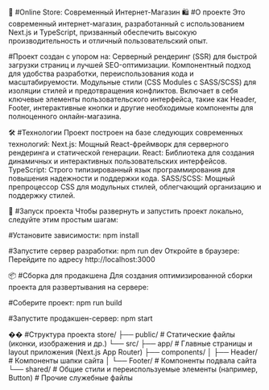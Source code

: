 🚀 #Online Store: Современный Интернет-Магазин
🛍️ #О проекте
Это современный интернет-магазин, разработанный с использованием Next.js и TypeScript, призванный обеспечить высокую производительность и отличный пользовательский опыт.

#Проект создан с упором на:
Серверный рендеринг (SSR) для быстрой загрузки страниц и лучшей SEO-оптимизации.
Компонентный подход для удобства разработки, переиспользования кода и масштабируемости.
Модульные стили (CSS Modules с SASS/SCSS) для изоляции стилей и предотвращения конфликтов.
Включает в себя ключевые элементы пользовательского интерфейса, такие как Header, Footer, интерактивные кнопки и другие необходимые компоненты для полноценного онлайн-магазина.

🛠️ #Технологии
Проект построен на базе следующих современных технологий:
Next.js: Мощный React-фреймворк для серверного рендеринга и статической генерации.
React: Библиотека для создания динамичных и интерактивных пользовательских интерфейсов.
TypeScript: Строго типизированный язык программирования для повышения надежности и поддержки кода.
SASS/SCSS: Мощный препроцессор CSS для модульных стилей, облегчающий организацию и поддержку стилей.

🚀 #Запуск проекта
Чтобы развернуть и запустить проект локально, следуйте этим простым шагам:

#Установите зависимости:
npm install

#Запустите сервер разработки:
npm run dev
Откройте в браузере:
Перейдите по адресу http://localhost:3000

📦 #Сборка для продакшена
Для создания оптимизированной сборки проекта для развертывания на сервере:

#Соберите проект:
npm run build

#Запустите продакшен-сервер:
npm start

�� #Структура проекта
store/
├── public/                # Статические файлы (иконки, изображения и др.)
└── src/
    ├── app/               # Главные страницы и layout приложения (Next.js App Router)
    ├── components/
    │   ├── Header/        # Компоненты шапки сайта
    │   └── Footer/        # Компоненты подвала сайта
    └── shared/            # Общие стили и переиспользуемые элементы (например, Button)
                   # Прочие служебные файлы